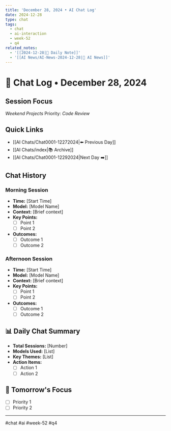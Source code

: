 ```yaml
---
title: 'December 28, 2024 • AI Chat Log'
date: 2024-12-28
type: chat
tags:
  - chat
  - ai-interaction
  - week-52
  - q4
related_notes:
  - '[[2024-12-28|📝 Daily Note]]'
  - '[[AI News/AI-News-2024-12-28|🤖 AI News]]'
---
```

# 💬 Chat Log • December 28, 2024

## Session Focus
*Weekend Projects*
Priority: *Code Review*

## Quick Links
- [[AI Chats/Chat0001-12272024|⬅️ Previous Day]]
- [[AI Chats/index|📚 Archive]]
- [[AI Chats/Chat0001-12292024|Next Day ➡️]]

## Chat History

### Morning Session
- **Time:** [Start Time]
- **Model:** [Model Name]
- **Context:** [Brief context]
- **Key Points:**
  - [ ] Point 1
  - [ ] Point 2
- **Outcomes:**
  - [ ] Outcome 1
  - [ ] Outcome 2

### Afternoon Session
- **Time:** [Start Time]
- **Model:** [Model Name]
- **Context:** [Brief context]
- **Key Points:**
  - [ ] Point 1
  - [ ] Point 2
- **Outcomes:**
  - [ ] Outcome 1
  - [ ] Outcome 2

## 📊 Daily Chat Summary
- **Total Sessions:** [Number]
- **Models Used:** [List]
- **Key Themes:** [List]
- **Action Items:**
  - [ ] Action 1
  - [ ] Action 2

## 🎯 Tomorrow's Focus
- [ ] Priority 1
- [ ] Priority 2

---
#chat #ai #week-52 #q4